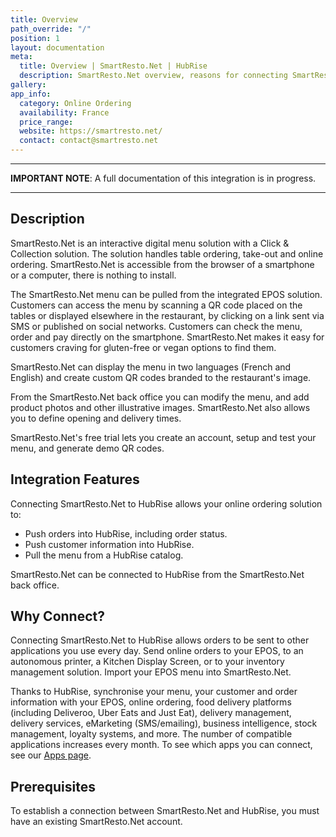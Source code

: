 ```yaml
---
title: Overview
path_override: "/"
position: 1
layout: documentation
meta:
  title: Overview | SmartResto.Net | HubRise
  description: SmartResto.Net overview, reasons for connecting SmartResto.Net to HubRise and summary of integrated features. Synchronise data between your EPOS and your apps.
gallery:
app_info:
  category: Online Ordering
  availability: France
  price_range:
  website: https://smartresto.net/
  contact: contact@smartresto.net
---
```


---

**IMPORTANT NOTE**: A full documentation of this integration is in progress.

---

## Description

SmartResto.Net is an interactive digital menu solution with a Click & Collection solution. The solution handles table ordering, take-out and online ordering. SmartResto.Net is accessible from the browser of a smartphone or a computer, there is nothing to install.

The SmartResto.Net menu can be pulled from the integrated EPOS solution. Customers can access the menu by scanning a QR code placed on the tables or displayed elsewhere in the restaurant, by clicking on a link sent via SMS or published on social networks. Customers can check the menu, order and pay directly on the smartphone. SmartResto.Net makes it easy for customers craving for gluten-free or vegan options to find them.

SmartResto.Net can display the menu in two languages (French and English) and create custom QR codes branded to the restaurant's image.

From the SmartResto.Net back office you can modify the menu, and add product photos and other illustrative images. SmartResto.Net also allows you to define opening and delivery times.

SmartResto.Net's free trial lets you create an account, setup and test your menu, and generate demo QR codes.

## Integration Features

Connecting SmartResto.Net to HubRise allows your online ordering solution to:

- Push orders into HubRise, including order status.
- Push customer information into HubRise.
- Pull the menu from a HubRise catalog.

SmartResto.Net can be connected to HubRise from the SmartResto.Net back office.

## Why Connect?

Connecting SmartResto.Net to HubRise allows orders to be sent to other applications you use every day. Send online orders to your EPOS, to an autonomous printer, a Kitchen Display Screen, or to your inventory management solution. Import your EPOS menu into SmartResto.Net.

Thanks to HubRise, synchronise your menu, your customer and order information with your EPOS, online ordering, food delivery platforms (including Deliveroo, Uber Eats and Just Eat), delivery management, delivery services, eMarketing (SMS/emailing), business intelligence, stock management, loyalty systems, and more. The number of compatible applications increases every month. To see which apps you can connect, see our [Apps page](/apps).

## Prerequisites

To establish a connection between SmartResto.Net and HubRise, you must have an existing SmartResto.Net account.

